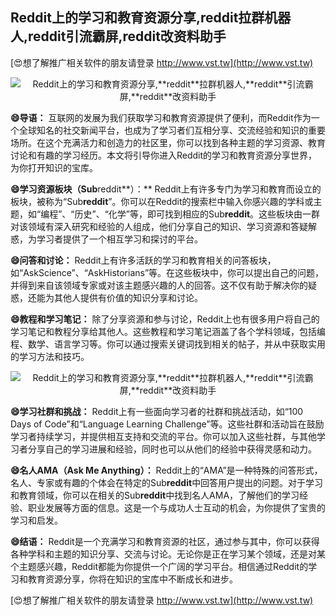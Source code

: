## **Reddit上的学习和教育资源分享,**reddit**拉群机器人,**reddit**引流霸屏,**reddit**改资料助手**

[😍想了解推广相关软件的朋友请登录 http://www.vst.tw](http://www.vst.tw)

 <center><img src="https://vst.tw/MP4/tuiguang/png/6.png" alt="Reddit上的学习和教育资源分享,**reddit**拉群机器人,**reddit**引流霸屏,**reddit**改资料助手"></center>

**😄导语：**
互联网的发展为我们获取学习和教育资源提供了便利，而Reddit作为一个全球知名的社交新闻平台，也成为了学习者们互相分享、交流经验和知识的重要场所。在这个充满活力和创造力的社区里，你可以找到各种主题的学习资源、教育讨论和有趣的学习经历。本文将引导你进入Reddit的学习和教育资源分享世界，为你打开知识的宝库。

**😄学习资源板块（Sub**reddit**）：**
Reddit上有许多专门为学习和教育而设立的板块，被称为“Sub**reddit**”。你可以在Reddit的搜索栏中输入你感兴趣的学科或主题，如“编程”、“历史”、“化学”等，即可找到相应的Sub**reddit**。这些板块由一群对该领域有深入研究和经验的人组成，他们分享自己的知识、学习资源和答疑解惑，为学习者提供了一个相互学习和探讨的平台。

**😄问答和讨论：**
Reddit上有许多活跃的学习和教育相关的问答板块，如“AskScience”、“AskHistorians”等。在这些板块中，你可以提出自己的问题，并得到来自该领域专家或对该主题感兴趣的人的回答。这不仅有助于解决你的疑惑，还能为其他人提供有价值的知识分享和讨论。

**😄教程和学习笔记：**
除了分享资源和参与讨论，Reddit上也有很多用户将自己的学习笔记和教程分享给其他人。这些教程和学习笔记涵盖了各个学科领域，包括编程、数学、语言学习等。你可以通过搜索关键词找到相关的帖子，并从中获取实用的学习方法和技巧。

 <center><img src="https://vst.tw/MP4/tuiguang/png/8.png" alt="Reddit上的学习和教育资源分享,**reddit**拉群机器人,**reddit**引流霸屏,**reddit**改资料助手"></center>

**😄学习社群和挑战：**
Reddit上有一些面向学习者的社群和挑战活动，如“100 Days of Code”和“Language Learning Challenge”等。这些社群和活动旨在鼓励学习者持续学习，并提供相互支持和交流的平台。你可以加入这些社群，与其他学习者分享自己的学习进展和经验，同时也可以从他们的经验中获得灵感和动力。

**😄名人AMA（Ask Me Anything）：**
Reddit上的“AMA”是一种特殊的问答形式，名人、专家或有趣的个体会在特定的Sub**reddit**中回答用户提出的问题。对于学习和教育领域，你可以在相关的Sub**reddit**中找到名人AMA，了解他们的学习经验、职业发展等方面的信息。这是一个与成功人士互动的机会，为你提供了宝贵的学习和启发。

**😄结语：**
Reddit是一个充满学习和教育资源的社区，通过参与其中，你可以获得各种学科和主题的知识分享、交流与讨论。无论你是正在学习某个领域，还是对某个主题感兴趣，Reddit都能为你提供一个广阔的学习平台。相信通过Reddit的学习和教育资源分享，你将在知识的宝库中不断成长和进步。

[😍想了解推广相关软件的朋友请登录 http://www.vst.tw](http://www.vst.tw)



